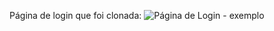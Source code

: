 Página de login que foi clonada:
![Página de Login - exemplo](https://github.com/ThiagoSausmikat/trabalho-individual/assets/164444809/6fcf7e43-01b1-498f-8620-0bd09439ac45)
